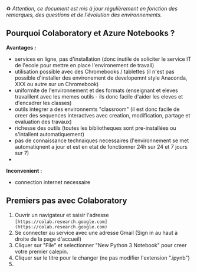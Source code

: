 ♻️ _Attention, ce document est mis à jour régulièrement en fonction des remarques, des questions et de l'évolution des environnements._

## Pourquoi Colaboratory et Azure Notebooks ?

**Avantages :**
* services en ligne, pas d'installation (donc inutile de soliciter le service IT de l'ecole pour mettre en place l'environement de travail)
* utilisation possible avec des Chromebooks / tablettes (il n'est pas possible d'installer des environement de developemnt style Anaconda, XXX ou autre sur un Chromebook)
* uniformite de l'environnement et des formats (enseignant et eleves travaillent avec les memes outils - ils donc facile d'aider les eleves et d'encadrer les classes)
* outils integrer a des environnemts "classroom" (il est donc facile de creer des sequences interactves avec creation, modification, partage et evaluation des travaux)
* richesse des outils (toutes les bibliotheques sont pre-installées ou s'intallent automatiquement)
* pas de connaissance technaiques necessaires (l'environnement se met automatiqnent a jour et est en etat de fonctionner 24h sur 24 et 7 jours sur 7)
* 

**Inconvenient :**
* connection internet necessaire


## Premiers pas avec Colaboratory
1. Ouvrir un navigateur et saisir l'adresse `[https://colab.research.google.com](https://colab.research.google.com)`
2. Se connecter au service avec une adresse Gmail (Sign in au haut à droite de la page d'accueil)
3. Cliquer sur "File" et selectionner "New Python 3 Notebook" pour creer votre premier calepin.
4. Cliquer sur le titre pour le changer (ne pas modifier l'extension ".ipynb")
5. 
